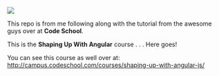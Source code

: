 ![](https://lh3.googleusercontent.com/lolsrbzUYTghwvcqMqNb5rN0I8kQ5k1DeAcQTiTTO134THHsWlIyMLlRqrJcpUVq2LTawraV0e3abB29YueRvRLFIveH3xJz1x2HwEi1zeOUAD8jEYSX-bqhm_HnTQrlHA)

This repo is from me following along with the tutorial from the awesome guys over at **Code School**.

This is the **Shaping Up With Angular** course . . . Here goes!

You can see this course as well over at: http://campus.codeschool.com/courses/shaping-up-with-angular-js/
